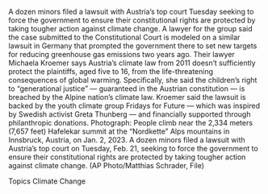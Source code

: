 A dozen minors filed a lawsuit with Austria’s top court Tuesday seeking to force the government to ensure their constitutional rights are protected by taking tougher action against climate change.
A lawyer for the group said the case submitted to the Constitutional Court is modeled on a similar lawsuit in Germany that prompted the government there to set new targets for reducing greenhouse gas emissions two years ago.
Their lawyer Michaela Kroemer says Austria’s climate law from 2011 doesn’t sufficiently protect the plaintiffs, aged five to 16, from the life-threatening consequences of global warming. Specifically, she said the children’s right to “generational justice” — guaranteed in the Austrian constitution — is breached by the Alpine nation’s climate law.
Kroemer said the lawsuit is backed by the youth climate group Fridays for Future — which was inspired by Swedish activist Greta Thunberg — and financially supported through philanthropic donations.
Photograph: People climb near the 2,334 meters (7,657 feet) Hafelekar summit at the “Nordkette” Alps mountains in Innsbruck, Austria, on Jan. 2, 2023. A dozen minors filed a lawsuit with Austria’s top court on Tuesday, Feb. 21, seeking to force the government to ensure their constitutional rights are protected by taking tougher action against climate change. (AP Photo/Matthias Schrader, File)

Topics
Climate Change
